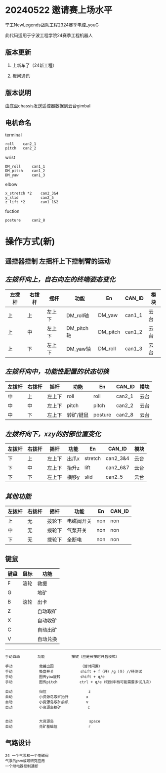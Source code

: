 # 20240522 邀请赛上场水平

宁工NewLegends战队工程2324赛季电控_youG

此代码适用于宁波工程学院24赛季工程机器人

## 版本更新


1. 上新车了（24新工程）

2. 板间通讯

## 版本说明

由底盘chassis发送遥控器数据到云台gimbal

## 电机命名

terminal 

    roll    can2_1
    pitch   can2_2

wrist 


    DM_roll     can1_1
    DM_pitch    can1_2
    DM_yaw      can1_3

elbow 

    x_stretch *2    can2_3&4
    y_slid          can2_5
    z_lift *2       can1_1&2

fuction

    posture     can2_8





# 操作方式(新)

## 遥控器控制 左摇杆上下控制臂的运动
*左拨杆向上，自右向左的终端姿态变化*
------------------------------------------------------------------------------
左拨杆  | 右拨杆 | 摇杆         | 功能            | En            | CAN_ID      | 模块
------ | ------ | ----------- | --------------- | ------------- | -------------  |  -------------
上     | 上    |   左上下     | DM_roll轴            | DM_yaw          | can1_1      | 云台
上     | 中    |   左上下     | DM_pitch轴          | DM_pitch        | can1_2      | 云台
上     | 下    |   左上下     | DM_yaw轴           | DM_roll         | can1_3      | 云台

*左拨杆向中，功能性配置的状态切换*
------------------------------------------------------------------------------
左拨杆 | 右拨杆 | 摇杆         | 功能            | En             | CAN_ID        | 模块
------ | ------ | ----------- | --------------- | -------------- | -----------  |  ----------
中     | 上    |   左上下     | roll            | roll            | can2_1      | 云台
中     | 中    |   左上下     | pitch           | pitch           | can2_2      | 云台
中     | 下    |   左上下     | 转矿/键鼠           | posture          | can2_8      | 云台

*左拨杆向下，xzy的肘部位置变化*
----------------------------------------------------------------------------------------
左拨杆 | 右拨杆 | 摇杆         | 功能            | En           | CAN_ID        | 模块
----- | ------ | ----------- | --------------- | ------------ | --------------  |  -------
下     | 上    |   左上下     | 出爪x            | stretch      | can2_3&4      | 云台
下     | 中    |   左上下     | 抬升z            | lift         | can2_6&7      | 云台
下     | 下    |   左上下     | 横移y            | slid         | can2_5      | 云台

*其他功能*
-----------------------------------------------------------------------------
左拨杆 | 右拨杆 | 摇杆         | 功能            | En           | CAN_ID
----  | ------ | ----------- | --------------- | ------------ | -------------
上     | 无    |   拨轮下       |电磁阀开关         | non          | non
中     | 无    |   拨轮下       |气泵开关         | non          | non
下     | 无    |   拨轮下       |全断电         | non          | non

## 键鼠


键盘    |   鼠标     |   功能
------  | --------  | --------
F       | 滚轮      | 救援
G       |           | 地矿
B       | 滚轮      | 出卡
Z       |           | 自动取矿
X       |           | 自动收矿
C       |           | 自动出矿
V       |           | 自动兑换
------------------------------------------------------------------


    手动自动        功能            按键（应是长按时开启模式）

    手动            救援出回            （暂时闲置）
    手动            吸盘开关            shift + f（开）/g（关）//待测试
    手动            图传yaw旋转         shift + q/e     
    手动            图传pitch          ctrl + q/e（归到中档可能需要多试几次）    

    自动            归位                   z  
    自动            小资源岛取矿抬升        x  
    自动            小资源岛取矿前爪        v
    自动            小资源岛抬矿            c


    自动            大资源岛                space
    自动            兑矿基础位              r         

## 气路设计

    24 一个气泵和一个电磁阀
    气泵的pwm或可研究应用
    一个继电器控制通断

    